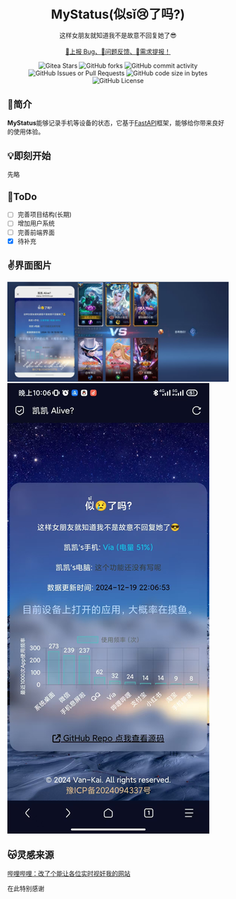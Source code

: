 <p align="center">
<h1 align="center">MyStatus(似sǐ😢了吗?)</h1>
</p>
<p align="center">
    这样女朋友就知道我不是故意不回复她了😎
    <br/>
    <br/>
    <a href="https://github.com/Van-Kai/MyStatus/issues/new" target="_blank">🐛上报 Bug、🤔问题反馈、📄需求提报！</a>
</p>
<p align="center">
    <img alt="Gitea Stars" src="https://img.shields.io/github/stars/Van-Kai/MyStatus?style=flat-square&logo=GitHub">
    <img alt="GitHub forks" src="https://img.shields.io/github/forks/Van-Kai/MyStatus?style=flat-square&logo=GitHub">
    <img alt="GitHub commit activity" src="https://img.shields.io/github/commit-activity/t/Van-Kai/MyStatus?style=flat-square&logo=GitHub">
    <img alt="GitHub Issues or Pull Requests" src="https://img.shields.io/github/issues-closed-raw/Van-Kai/MyStatus?style=flat-square&logo=GitHub">
    <img alt="GitHub code size in bytes" src="https://img.shields.io/github/languages/code-size/Van-Kai/MyStatus?style=flat-square&logo=GitHub">
    <img alt="GitHub License" src="https://img.shields.io/github/license/Van-Kai/MyStatus?style=flat-square">
</p>

## 🎉简介
**MyStatus**能够记录手机等设备的状态，它基于[FastAPI](https://fastapi.tiangolo.com/)框架，能够给你带来良好的使用体验。

## 💡即刻开始
先略
## 🥰ToDo
- [ ] 完善项目结构(长期)
- [ ] 增加用户系统
- [ ] 完善前端界面
- [x] 待补充

## ✌️界面图片
![](https://github.com/Van-Kai/MyStatus/blob/8b4d28a05999d398e9038242e1e1d470bcc10c4b/ReadmeSrc/ui1.jpg?raw=true)
![](https://github.com/Van-Kai/MyStatus/blob/8b4d28a05999d398e9038242e1e1d470bcc10c4b/ReadmeSrc/ui2.jpg?raw=true)
## 😽灵感来源
[哔哩哔哩：改了个能让各位实时视奸我的网站](https://www.bilibili.com/video/BV1fE421A7PE/?spm_id_from=333.1387.homepage.video_card.click)

在此特别感谢